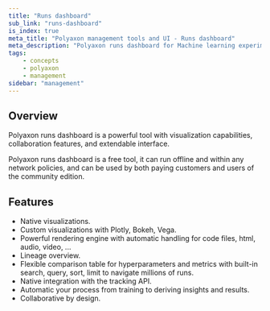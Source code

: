 ```yaml
---
title: "Runs dashboard"
sub_link: "runs-dashboard"
is_index: true
meta_title: "Polyaxon management tools and UI - Runs dashboard"
meta_description: "Polyaxon runs dashboard for Machine learning experiment tracking and visualizations."
tags:
    - concepts
    - polyaxon
    - management
sidebar: "management"
---
```


## Overview

Polyaxon runs dashboard is a powerful tool with visualization capabilities, collaboration features, and extendable interface.

Polyaxon runs dashboard is a free tool, it can run offline and within any network policies, and can be used by both paying customers and users of the community edition. 

## Features

 * Native visualizations.
 * Custom visualizations with Plotly, Bokeh, Vega.
 * Powerful rendering engine with automatic handling for code files, html, audio, video, ...
 * Lineage overview.
 * Flexible comparison table for hyperparameters and metrics with built-in search, query, sort, limit to navigate millions of runs.  
 * Native integration with the tracking API.
 * Automatic your process from training to deriving insights and results.
 * Collaborative by design.
 
